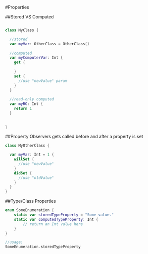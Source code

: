 #Properties

##Stored VS Computed
```swift

class MyClass {

  //stored
  var myVar: OtherClass = OtherClass()
  
  //computed
  var myComputerVar: Int {
    get {
    
    }
    set {
      //use "newValue" param
    }
  }
  
  //read-only computed
  var myRO: Int {
    return 1
  }
  
  
}


```

##Property Observers
gets called before and after a property is set
```swift
class MyOtherClass {

  var myVar: Int = 1 {
    willSet {
      //use "newValue"
    }
    didSet {
      //use "oldValue"
    }
  }
}
```

##Type/Class Properties
```swift
enum SomeEnumeration {
    static var storedTypeProperty = "Some value."
    static var computedTypeProperty: Int {
        // return an Int value here
    }
}

//usage:
SomeEnumeration.storedTypeProperty
```
